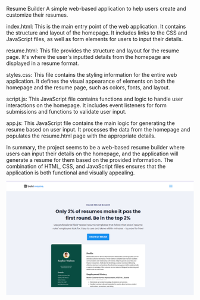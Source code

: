 Resume Builder
A simple web-based application to help users create and customize their resumes.

index.html:
This is the main entry point of the web application.
It contains the structure and layout of the homepage.
It includes links to the CSS and JavaScript files, as well as form elements for users to input their details.

resume.html:
This file provides the structure and layout for the resume page.
It's where the user's inputted details from the homepage are displayed in a resume format.

styles.css:
This file contains the styling information for the entire web application.
It defines the visual appearance of elements on both the homepage and the resume page, such as colors, fonts, and layout.

script.js:
This JavaScript file contains functions and logic to handle user interactions on the homepage.
It includes event listeners for form submissions and functions to validate user input.

app.js:
This JavaScript file contains the main logic for generating the resume based on user input.
It processes the data from the homepage and populates the resume.html page with the appropriate details.

In summary, the project seems to be a web-based resume builder where users can input their details on the homepage, and the application will generate a resume for them based on the provided information. The combination of HTML, CSS, and JavaScript files ensures that the application is both functional and visually appealing.

![Alt text](image.png)